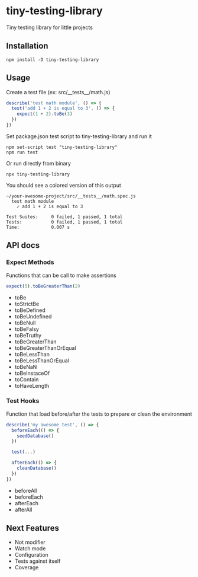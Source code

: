 # tiny-testing-library

Tiny testing library for little projects

## Installation

```
npm install -D tiny-testing-library
```

## Usage

Create a test file (ex: src/\_\_tests\_\_/math.js)

```js
describe('test math module', () => {
  test('add 1 + 2 is equal to 3', () => {
    expect(1 + 2).toBe(3)
  })
})
```

Set package.json test script to tiny-testing-library and run it

```
npm set-script test "tiny-testing-library"
npm run test
```

Or run directly from binary

```
npx tiny-testing-library
```

You should see a colored version of this output
```
~/your-awesome-project/src/__tests__/math.spec.js
  test math module
    ✓ add 1 + 2 is equal to 3

Test Suites: 	 0 failed, 1 passed, 1 total
Tests: 		     0 failed, 1 passed, 1 total
Time: 		     0.007 s
```

## API docs
### Expect Methods

Functions that can be call to make assertions

```js
expect(5).toBeGreaterThan(2)
```

- toBe
- toStrictBe
- toBeDefined
- toBeUndefined
- toBeNull
- toBeFalsy
- toBeTruthy
- toBeGreaterThan
- toBeGreaterThanOrEqual
- toBeLessThan
- toBeLessThanOrEqual
- toBeNaN
- toBeInstaceOf
- toContain
- toHaveLength

### Test Hooks

Function that load before/after the tests to prepare or clean the environment

```js
describe('my awesome test', () => {
  beforeEach(() => {
    seedDatabase()
  })

  test(...)

  afterEach(() => {
    cleanDatabase()
  })
})
```

- beforeAll
- beforeEach
- afterEach
- afterAll

## Next Features

- Not modifier
- Watch mode
- Configuration
- Tests against itself
- Coverage
